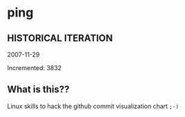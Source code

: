 # ping

## HISTORICAL ITERATION
2007-11-29

Incremented: 3832

## What is this?? 
Linux skills to hack the github commit visualization chart `;-)`
